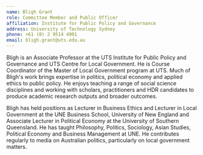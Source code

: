 ```yaml
---
name: Bligh Grant
role: Committee Member and Public Officer
affiliation: Institute for Public Policy and Governance
address: University of Technology Sydney
phone: +61 (0) 2 9514 4901
email: bligh.grant@uts.edu.au
---
```


Bligh is an Associate Professor at the UTS Institute for Public Policy and Governance and UTS Centre for Local Government. He is Course Coordinator of the Master of Local Government program at UTS. Much of Bligh's work brings expertise in politics, political economy and applied ethics to public policy. He enjoys teaching a range of social science disciplines and working with scholars, practitioners and HDR candidates to produce academic research outputs and broader outcomes.

Bligh has held positions as Lecturer in Business Ethics and Lecturer in Local Government at the UNE Business School, University of New England and Associate Lecturer in Political Economy at the University of Southern Queensland. He has taught Philosophy, Politics, Sociology, Asian Studies, Political Economy and Business Management at UNE. He contributes regularly to media on Australian politics, particularly on local government matters.
